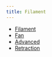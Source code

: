 ```yaml
---
title: Filament
---
```


* [Filament](filament.md)
* [Fan](fan.md)
* [Advanced](advanced.md)
* [Retraction](retraction.md)